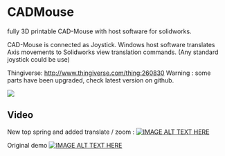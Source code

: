 CADMouse
========

fully 3D printable CAD-Mouse with host software for solidworks.

CAD-Mouse is connected as Joystick. Windows host software translates Axis movements to Solidworks view translation commands.
(Any standard joystick could be use)

Thingiverse: http://www.thingiverse.com/thing:260830
Warning : some parts have been upgraded, check latest version on github.

![](https://github.com/secures92/CADMouse/blob/master/Media/pics/version%200.2/2014-03-01%2014.11.54.jpg?raw=true)

Video
------
New top spring and added translate / zoom :
[![IMAGE ALT TEXT HERE](https://i.ytimg.com/vi/kaDWCsqc0LQ/maxresdefault.jpg)](http://youtu.be/kaDWCsqc0LQ)

Original demo
[![IMAGE ALT TEXT HERE](http://i1.ytimg.com/vi/4gp94MjgFCs/maxresdefault.jpg)](http://youtu.be/4gp94MjgFCs)
